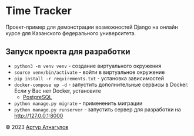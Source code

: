 # Time Tracker

Проект-пример для демонстрации возможностей Django на онлайн курсе для Казанского федерального университета.

## Запуск проекта для разработки

- `python3 -m venv venv` - создание виртуального окружения
- `source venv/bin/activate` - войти в виртуальное окружение
- `pip install -r requirements.txt` - установка зависимостей
- `docker-compose up -d` - запустить дополнительные сервисы в Docker. Если у Вас нет Docker, установите
  - [PostgreSQL](https://www.postgresql.org/)
- `python manage.py migrate` - примененить миграции
- `python manage.py runserver` - запустить сервер для разработки на http://127.0.0.1:8000

&copy; 2023 [Артур Атнагулов](https://atnartur.dev)
